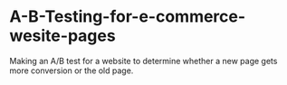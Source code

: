 # A-B-Testing-for-e-commerce-wesite-pages
Making an A/B test for a website to determine whether a new page gets more conversion or  the old page.

